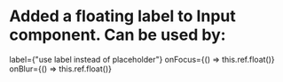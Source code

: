 # Added a floating label to Input component. Can be used by:
label={"use label instead of placeholder"}
onFocus={() => this.ref.float()}
onBlur={() => this.ref.float()}
